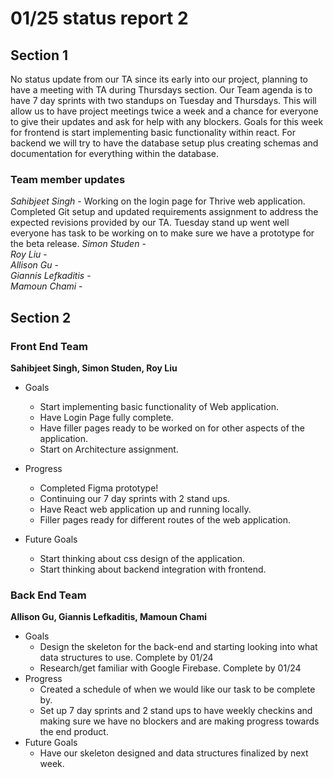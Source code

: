 # 01/25 status report 2

## Section 1
No status update from our TA since its early into our project, planning to have a meeting with TA during Thursdays section.
Our Team agenda is to have 7 day sprints with two standups on Tuesday and Thursdays. This will allow us to have project meetings twice a week and a chance for everyone to give their updates and ask for help with any blockers. Goals for this week for frontend is start implementing basic functionality within react. For backend we will try to have the database setup plus creating schemas and documentation for everything within the database.

### Team member updates
*Sahibjeet Singh* - Working on the login page for Thrive web application. Completed Git setup and updated requirements assignment to address the expected revisions provided by our TA. Tuesday stand up went well everyone has task to be working on to make sure we have a prototype for the beta release.
*Simon Studen* -     
*Roy Liu* -     
*Allison Gu* -    
*Giannis Lefkaditis* -    
*Mamoun Chami* -     


## Section 2

### Front End Team
**Sahibjeet Singh, Simon Studen, Roy Liu**
* Goals
  * Start implementing basic functionality of Web application.
  * Have Login Page fully complete.
  * Have filler pages ready to be worked on for other aspects of the application.
  * Start on Architecture assignment.


* Progress
  * Completed Figma prototype!
  * Continuing our 7 day sprints with 2 stand ups.
  * Have React web application up and running locally. 
  * Filler pages ready for different routes of the web application.

* Future Goals
  * Start thinking about css design of the application.
  * Start thinking about backend integration with frontend.
 
### Back End Team
**Allison Gu, Giannis Lefkaditis, Mamoun Chami**

* Goals   
  * Design the skeleton for the back-end and starting looking into what data structures to use. Complete by 01/24
  * Research/get familiar with Google Firebase. Complete by 01/24
* Progress   
  * Created a schedule of when we would like our task to be complete by.
  * Set up 7 day sprints and 2 stand ups to have weekly checkins and making sure we have no blockers and are making progress towards the end product.
* Future Goals   
  * Have our skeleton designed and data structures finalized by next week.
